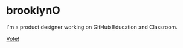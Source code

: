 # brooklynO

I'm a product designer working on GitHub Education and Classroom. 

[Vote!](https://votesaveamerica.com/)

